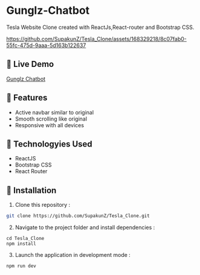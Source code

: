 # Gunglz-Chatbot
Tesla Website Clone created with ReactJs,React-router and Bootstrap CSS.

https://github.com/SupakunZ/Tesla_Clone/assets/168329218/8c07fab0-55fc-475d-9aaa-5d163b122637

## 🚗 Live Demo 
<a href='https://tesla-cloness.netlify.app' target="_blank">Gunglz Chatbot</a>

## 🚦 Features

  <ul>
      <li>Active navbar similar to original</li>
      <li>Smooth scrolling like original</li>
      <li>Responsive with all devices</li>
  </ul>

## 🧭 Technologyies Used
  
  <ul>
      <li>ReactJS</li>
      <li>Bootstrap CSS</li>
      <li>React Router</li>
  </ul>


## 🚧 Installation

1. Clone this repository :

```bash
git clone https://github.com/SupakunZ/Tesla_Clone.git
```

2. Navigate to the project folder and install dependencies :

```
cd Tesla_Clone
npm install
```

3. Launch the application in development mode :

```
npm run dev
```

